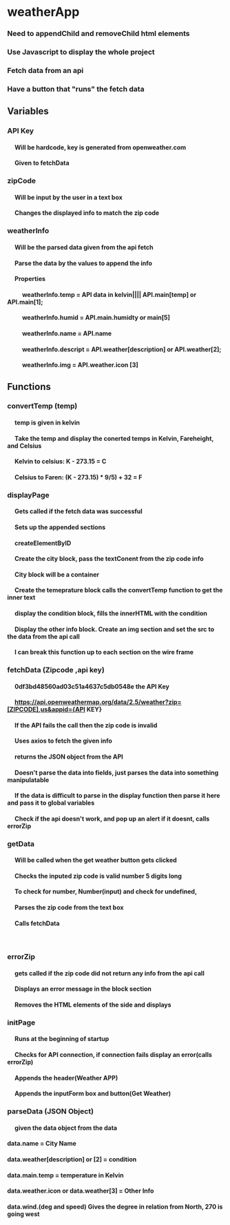 # weatherApp
### Need to appendChild and removeChild html elements
### Use Javascript to display the whole project
### Fetch data from an api 
### Have a button that "runs" the fetch data
### 

## Variables
### API Key
#### &emsp; Will be hardcode, key is generated from openweather.com
#### &emsp; Given to fetchData

### zipCode
#### &emsp; Will be input by the user in a text box
#### &emsp; Changes the displayed info to match the zip code

### weatherInfo
#### &emsp; Will be the parsed data given from the api fetch
#### &emsp; Parse the data by the values to append the info
#### &emsp; Properties
#### &emsp; &emsp; weatherInfo.temp = API data in kelvin|||| API.main[temp] or API.main[1];
#### &emsp; &emsp; weatherInfo.humid = API.main.humidty or main[5]
#### &emsp; &emsp; weatherInfo.name = API.name
#### &emsp; &emsp; weatherInfo.descript = API.weather[description] or API.weather[2];
#### &emsp; &emsp; weatherInfo.img = API.weather.icon [3]

## Functions

### convertTemp (temp)
#### &emsp; temp is given in kelvin
#### &emsp; Take the temp and display the conerted temps in Kelvin, Fareheight, and Celsius
#### &emsp; Kelvin to celsius: K - 273.15 = C
#### &emsp; Celsius to Faren: (K - 273.15) * 9/5) + 32 = F

### displayPage
#### &emsp; Gets called if the fetch data was successful
#### &emsp; Sets up the appended sections
#### &emsp; createElementByID
#### &emsp; Create the city block, pass the textConent from the zip code info
#### &emsp; City block will be a container
#### &emsp; Create the temeprature block calls the convertTemp function to get the inner text
#### &emsp; display the condition block, fills the innerHTML with the condition
#### &emsp; Display the other info block. Create an img section and set the src to the data from the api call
#### &emsp; I can break this function up to each section on the wire frame

### fetchData (Zipcode ,api key)
#### &emsp; 0df3bd48560ad03c51a4637c5db0548e the API Key
#### &emsp; https://api.openweathermap.org/data/2.5/weather?zip=[ZIPCODE],us&appid={API KEY}
#### &emsp; If the API fails the call then the zip code is invalid 
#### &emsp; Uses axios to fetch the given info
#### &emsp; returns the JSON object from the API
#### &emsp; Doesn't parse the data into fields, just parses the data into something manipulatable
#### &emsp; If the data is difficult to parse in the display function then parse it here and pass it to global variables 
#### &emsp; Check if the api doesn't work, and pop up an alert if it doesnt, calls errorZip

### getData 
#### &emsp; Will be called when the get weather button gets clicked
#### &emsp; Checks the inputed zip code is valid number 5 digits long
#### &emsp; To check for number, Number(input) and check for undefined, 
#### &emsp; Parses the zip code from the text box
#### &emsp; Calls fetchData
#### &emsp; 

### errorZip 
#### &emsp; gets called if the zip code did not return any info from the api call 
#### &emsp; Displays an error message in the block section
#### &emsp; Removes the HTML elements of the side and displays 

### initPage
#### &emsp; Runs at the beginning of startup
#### &emsp; Checks for API connection, if connection fails display an error(calls errorZip)
#### &emsp; Appends the header(Weather APP)
#### &emsp; Appends the inputForm box and button(Get Weather)


### parseData (JSON Object)
#### &emsp; given the data object from the data
#### data.name = City Name
#### data.weather[description] or [2] = condition
#### data.main.temp = temperature in Kelvin
#### data.weather.icon or data.weather[3] = Other Info
#### data.wind.(deg and speed) Gives the degree in relation from North, 270 is going west